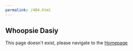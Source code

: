 ```yaml
---
permalink: /404.html
---
```

<head>
<link href="css/404.css" rel="stylesheet">
</head>
<body>
<h2>Whoopsie Dasiy</h2>
<p>This page doesn't exist, please navigate to the <a class="homepage" href="https://ryanheavican.com">Homepage</a> </p>
</body>